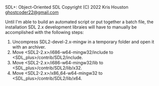 SDL+: Object-Oriented SDL
Copyright (C) 2022 Kris Houston <ghostcoder22@gmail.com>

Until I'm able to build an automated script or put together a batch file, the installation SDL 2.x development libraies will have to manually be accomplished with the following steps:

1) Uncompress SDL2-devel-2.x-mingw in a temporary folder and open it with an archiver.
2) Move <SDL2-2.x>/i686-w64-mingw32/include to <SDL_plus>/contrib/SDL2/include.
3) Move <SDL2-2.x>/i686-w64-mingw32/lib to <SDL_plus>/contrib/SDL2/lib/x32.
4) Move <SDL2-2.x>/x86_64-w64-mingw32 to <SDL_plus>/contrib/SDL2/lib/x64.
